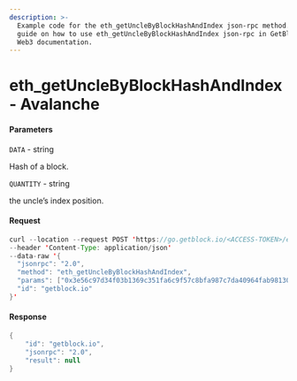 ```yaml
---
description: >-
  Example code for the eth_getUncleByBlockHashAndIndex json-rpc method. Сomplete
  guide on how to use eth_getUncleByBlockHashAndIndex json-rpc in GetBlock.io
  Web3 documentation.
---
```


# eth\_getUncleByBlockHashAndIndex - Avalanche

#### Parameters

`DATA` - string

Hash of a block.

`QUANTITY` - string

the uncle’s index position.

#### Request

```java
curl --location --request POST 'https://go.getblock.io/<ACCESS-TOKEN>/ext/bc/C/rpc' \ 
--header 'Content-Type: application/json' 
--data-raw '{
  "jsonrpc": "2.0",
  "method": "eth_getUncleByBlockHashAndIndex",
  "params": ["0x3e56c97d34f03b1369c351fa6c9f57c8bfa987c7da40964fab981303e0ef5849", "0x0"],
  "id": "getblock.io"
}'
```

#### Response

```java
{
    "id": "getblock.io",
    "jsonrpc": "2.0",
    "result": null
}
```
